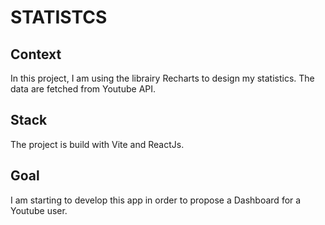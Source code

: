 # STATISTCS

## Context

In this project, I am using the librairy Recharts to design my statistics.
The data are fetched from Youtube API.

## Stack

The project is build with Vite and ReactJs.

## Goal

I am starting to develop this app in order to propose a Dashboard for a Youtube user.

